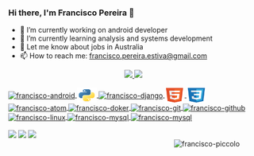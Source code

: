 ### Hi there, I'm Francisco Pereira 👋

- 🔭 I’m currently working on android developer 
- 🌱 I’m currently learning analysis and systems development
- 💬 Let me know about jobs in Australia
- 📫 How to reach me: francisco.pereira.estiva@gmail.com

<div align="center">
  <a href="https://github.com/rafaballerini">
  <img height="180em" src="https://github-readme-stats.vercel.app/api?username=franciscopereira32&show_icons=true&theme=blue-green&include_all_commits=true&count_private=true"/>
  <img height="180em" src="https://github-readme-stats.vercel.app/api/top-langs/?username=franciscopereira32&layout=compact&langs_count=7&theme=blue-green"/>
</div>
  
  </div>
<div style="display: inline_block"><br>
  
  <img align="center" alt="francisco-android" height="30" width="40" src="https://cdn.jsdelivr.net/gh/devicons/devicon/icons/android/android-original.svg" >
  <img align="center" alt="francisco-Python" height="30" width="40" src="https://raw.githubusercontent.com/devicons/devicon/master/icons/python/python-original.svg">
  <img align="center" alt="francisco-django" height="30" width="40" src="https://cdn.jsdelivr.net/gh/devicons/devicon/icons/django/django-plain.svg" >          
  <img align="center" alt="francisco-HTML" height="30" width="40" src="https://raw.githubusercontent.com/devicons/devicon/master/icons/html5/html5-original.svg">
  <img align="center" alt="francisco-CSS" height="30" width="40" src="https://raw.githubusercontent.com/devicons/devicon/master/icons/css3/css3-original.svg">
  <img align="center" alt="francisco-atom" height="30" width="40" src="https://cdn.jsdelivr.net/gh/devicons/devicon/icons/atom/atom-original.svg" >
  <img align="center" alt="francisco-doker" height="30" width="40" src="https://cdn.jsdelivr.net/gh/devicons/devicon/icons/docker/docker-original-wordmark.svg" />
  <img align="center" alt="francisco-git" height="30" width="40" src="https://cdn.jsdelivr.net/gh/devicons/devicon/icons/git/git-original.svg" />
  <img align="center" alt="francisco-github" height="30" width="40" src="https://cdn.jsdelivr.net/gh/devicons/devicon/icons/github/github-original.svg" />
  <img align="center" alt="francisco-linux" height="30" width="40" src="https://cdn.jsdelivr.net/gh/devicons/devicon/icons/linux/linux-original.svg" />
  <img align="center" alt="francisco-mysql" height="30" width="40" src="https://cdn.jsdelivr.net/gh/devicons/devicon/icons/mysql/mysql-original.svg" />
  <img align="center" alt="francisco-mysql" height="30" width="40" src="https://cdn.jsdelivr.net/gh/devicons/devicon/icons/java/java-original.svg" />      
  </div><br>
  
  <div> 
    <a href="https://www.linkedin.com/in/francisco-pereira-a8799612b/" target="_blank"><img src="https://img.shields.io/badge/-LinkedIn-%230077B5?style=for-the-badge&logo=linkedin&logoColor=white" target="_blank"></a> 
  <a href="https://www.instagram.com/franciscopereiramtb/" target="_blank"><img src="https://img.shields.io/badge/-Instagram-%23E4405F?style=for-the-badge&logo=instagram&logoColor=white" target="_blank"></a>
   <a href = "mailto:francisco.pereira.estiva@gmail.com"><img src="https://img.shields.io/badge/-Gmail-%23333?style=for-the-badge&logo=gmail&logoColor=white" target="_blank"></a><br>
  
<img align="right" alt="francisco-piccolo"  height="150" width="170" src="https://cdn.discordapp.com/attachments/1004081079751290961/1004086970802249779/JkA2.gif" >

  
 <!--  ![Snake animation](https://github.com/franciscopereira32/franciscopereira32/blob/output/github-contribution-grid-snake.svg)-->
 </div>
 

